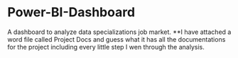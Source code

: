 # Power-BI-Dashboard
A dashboard to analyze data specializations job market. 
**I have attached a word file called Project Docs and guess what it has all the documentations 
for the project including every little step I wen through the analysis.

